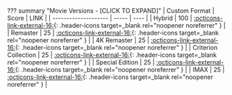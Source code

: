 ??? summary "Movie Versions - [CLICK TO EXPAND]"
    | Custom Format        | Score | LINK |
    | -------------------- | ----- | ---- |
    | Hybrid               | 100   | [:octicons-link-external-16:](/Radarr/Radarr-collection-of-custom-formats/#hybrid){: .header-icons target=_blank rel="noopener noreferrer" } |
    | Remaster             |  25   | [:octicons-link-external-16:](/Radarr/Radarr-collection-of-custom-formats/#remaster){: .header-icons target=_blank rel="noopener noreferrer" } |
    | 4K Remaster          |  25   | [:octicons-link-external-16:](/Radarr/Radarr-collection-of-custom-formats/#4k-remaster){: .header-icons target=_blank rel="noopener noreferrer" } |
    | Criterion Collection |  25   | [:octicons-link-external-16:](/Radarr/Radarr-collection-of-custom-formats/#criterion-collection){: .header-icons target=_blank rel="noopener noreferrer" } |
    | Special Edition      |  25   | [:octicons-link-external-16:](/Radarr/Radarr-collection-of-custom-formats/#special-edition){: .header-icons target=_blank rel="noopener noreferrer" } |
    | IMAX                 |  25   | [:octicons-link-external-16:](/Radarr/Radarr-collection-of-custom-formats/#imax){: .header-icons target=_blank rel="noopener noreferrer" } |
